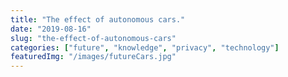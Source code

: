 ```yaml
---
title: "The effect of autonomous cars."
date: "2019-08-16"
slug: "the-effect-of-autonomous-cars"
categories: ["future", "knowledge", "privacy", "technology"]
featuredImg: "/images/futureCars.jpg"
---
```



